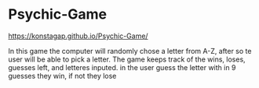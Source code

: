 # Psychic-Game
https://konstagap.github.io/Psychic-Game/

In this game the computer will randomly chose a letter from A-Z, after so te user will be able to pick a letter. The game keeps track of the wins, loses, guesses left, and letteres inputed. in the user guess the letter with in 9 guesses they win, if not they lose
